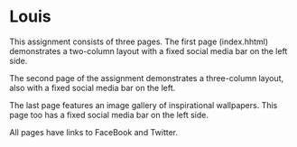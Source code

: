 # Louis

This assignment consists of three pages. The first page (index.hhtml) demonstrates a two-column layout with a fixed social media bar on the left side.

The second page of the assignment demonstrates a three-column layout, also with a fixed social media bar on the left.

The last page features an image gallery of inspirational wallpapers. This page too has a fixed social media bar on the left side.

All pages have links to FaceBook and Twitter.
